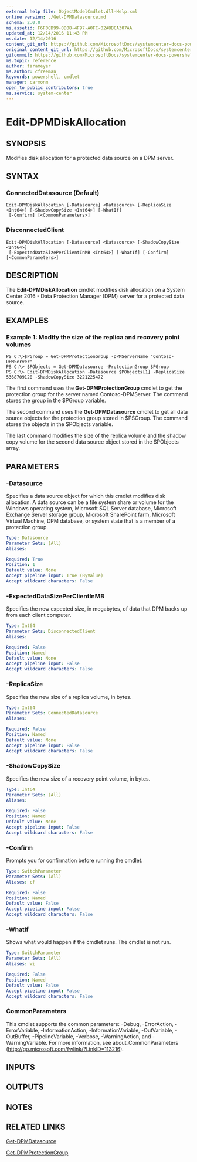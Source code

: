 ```yaml
---
external help file: ObjectModelCmdlet.dll-Help.xml
online version: ./Get-DPMDatasource.md
schema: 2.0.0
ms.assetid: F6F0CD99-0D08-4F97-A0FC-02A8BCA307AA
updated_at: 12/14/2016 11:43 PM
ms.date: 12/14/2016
content_git_url: https://github.com/MicrosoftDocs/systemcenter-docs-powershell/blob/master/systemcenter-cmdlets/SystemCenter2016/DataProtectionManager/v1.0/Edit-DPMDiskAllocation.md
original_content_git_url: https://github.com/MicrosoftDocs/systemcenter-docs-powershell/blob/master/systemcenter-cmdlets/SystemCenter2016/DataProtectionManager/v1.0/Edit-DPMDiskAllocation.md
gitcommit: https://github.com/MicrosoftDocs/systemcenter-docs-powershell/blob/96cd9bd2780eb6b78c540fa00d3b8a4313e3ed40/systemcenter-cmdlets/SystemCenter2016/DataProtectionManager/v1.0/Edit-DPMDiskAllocation.md
ms.topic: reference
author: tarameyer
ms.author: cfreeman
keywords: powershell, cmdlet
manager: carmonm
open_to_public_contributors: true
ms.service: system-center
---
```


# Edit-DPMDiskAllocation

## SYNOPSIS
Modifies disk allocation for a protected data source on a DPM server.

## SYNTAX

### ConnectedDatasource (Default)
```
Edit-DPMDiskAllocation [-Datasource] <Datasource> [-ReplicaSize <Int64>] [-ShadowCopySize <Int64>] [-WhatIf]
 [-Confirm] [<CommonParameters>]
```

### DisconnectedClient
```
Edit-DPMDiskAllocation [-Datasource] <Datasource> [-ShadowCopySize <Int64>]
 [-ExpectedDataSizePerClientInMB <Int64>] [-WhatIf] [-Confirm] [<CommonParameters>]
```

## DESCRIPTION
The **Edit-DPMDiskAllocation** cmdlet modifies disk allocation on a System Center 2016 - Data Protection Manager (DPM) server for a protected data source.

## EXAMPLES

### Example 1: Modify the size of the replica and recovery point volumes
```
PS C:\>$PGroup = Get-DPMProtectionGroup -DPMServerName "Contoso-DPMServer"
PS C:\> $PObjects = Get-DPMDatasource -ProtectionGroup $PGroup
PS C:\> Edit-DPMDiskAllocation -Datasource $PObjects[1] -ReplicaSize 5368709120 -ShadowCopySize 3221225472
```

The first command uses the **Get-DPMProtectionGroup** cmdlet to get the protection group for the server named Contoso-DPMServer.
The command stores the group in the $PGroup variable.

The second command uses the **Get-DPMDatasource** cmdlet to get all data source objects for the protection group stored in $PSGroup.
The command stores the objects in the $PObjects variable.

The last command modifies the size of the replica volume and the shadow copy volume for the second data source object stored in the $PObjects array.

## PARAMETERS

### -Datasource
Specifies a data source object for which this cmdlet modifies disk allocation.
A data source can be a file system share or volume for the Windows operating system, Microsoft SQL Server database, Microsoft Exchange Server storage group, Microsoft SharePoint farm, Microsoft Virtual Machine, DPM database, or system state that is a member of a protection group.

```yaml
Type: Datasource
Parameter Sets: (All)
Aliases: 

Required: True
Position: 1
Default value: None
Accept pipeline input: True (ByValue)
Accept wildcard characters: False
```

### -ExpectedDataSizePerClientInMB
Specifies the new expected size, in megabytes, of data that DPM backs up from each client computer.

```yaml
Type: Int64
Parameter Sets: DisconnectedClient
Aliases: 

Required: False
Position: Named
Default value: None
Accept pipeline input: False
Accept wildcard characters: False
```

### -ReplicaSize
Specifies the new size of a replica volume, in bytes.

```yaml
Type: Int64
Parameter Sets: ConnectedDatasource
Aliases: 

Required: False
Position: Named
Default value: None
Accept pipeline input: False
Accept wildcard characters: False
```

### -ShadowCopySize
Specifies the new size of a recovery point volume, in bytes.

```yaml
Type: Int64
Parameter Sets: (All)
Aliases: 

Required: False
Position: Named
Default value: None
Accept pipeline input: False
Accept wildcard characters: False
```

### -Confirm
Prompts you for confirmation before running the cmdlet.

```yaml
Type: SwitchParameter
Parameter Sets: (All)
Aliases: cf

Required: False
Position: Named
Default value: False
Accept pipeline input: False
Accept wildcard characters: False
```

### -WhatIf
Shows what would happen if the cmdlet runs.
The cmdlet is not run.

```yaml
Type: SwitchParameter
Parameter Sets: (All)
Aliases: wi

Required: False
Position: Named
Default value: False
Accept pipeline input: False
Accept wildcard characters: False
```

### CommonParameters
This cmdlet supports the common parameters: -Debug, -ErrorAction, -ErrorVariable, -InformationAction, -InformationVariable, -OutVariable, -OutBuffer, -PipelineVariable, -Verbose, -WarningAction, and -WarningVariable. For more information, see about_CommonParameters (http://go.microsoft.com/fwlink/?LinkID=113216).

## INPUTS

## OUTPUTS

## NOTES

## RELATED LINKS

[Get-DPMDatasource](xref:SystemCenter2016/DataProtectionManager/v1.0/Get-DPMDatasource.md)

[Get-DPMProtectionGroup](xref:SystemCenter2016/DataProtectionManager/v1.0/Get-DPMProtectionGroup.md)

